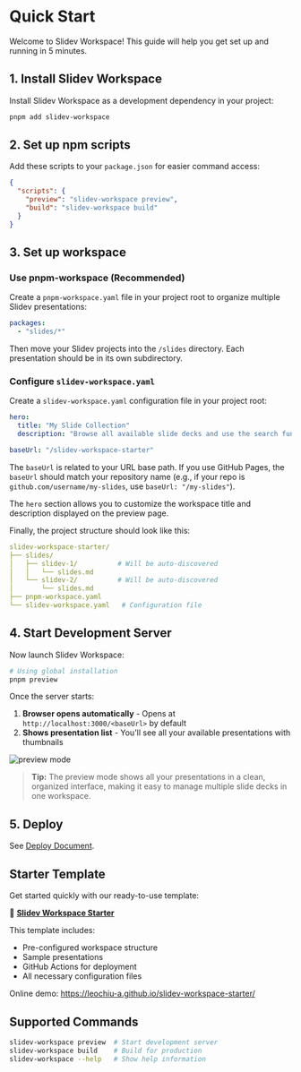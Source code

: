 # Quick Start

Welcome to Slidev Workspace! This guide will help you get set up and running in 5 minutes.

## 1. Install Slidev Workspace

Install Slidev Workspace as a development dependency in your project:

```bash
pnpm add slidev-workspace
```

## 2. Set up npm scripts

Add these scripts to your `package.json` for easier command access:

```json
{
  "scripts": {
    "preview": "slidev-workspace preview",
    "build": "slidev-workspace build"
  }
}
```

## 3. Set up workspace

### Use pnpm-workspace (Recommended)

Create a `pnpm-workspace.yaml` file in your project root to organize multiple Slidev presentations:

```yaml
packages:
  - "slides/*"
```

Then move your Slidev projects into the `/slides` directory. Each presentation should be in its own subdirectory.

### Configure `slidev-workspace.yaml`

Create a `slidev-workspace.yaml` configuration file in your project root:

```yaml
hero:
  title: "My Slide Collection"
  description: "Browse all available slide decks and use the search function to quickly find what you need"

baseUrl: "/slidev-workspace-starter"
```

The `baseUrl` is related to your URL base path. If you use GitHub Pages, the `baseUrl` should match your repository name (e.g., if your repo is `github.com/username/my-slides`, use `baseUrl: "/my-slides"`).

The `hero` section allows you to customize the workspace title and description displayed on the preview page.

Finally, the project structure should look like this:

```yaml
slidev-workspace-starter/
├── slides/
│   ├── slidev-1/          # Will be auto-discovered
│   │   └── slides.md
│   └── slidev-2/          # Will be auto-discovered
│       └── slides.md
├── pnpm-workspace.yaml
└── slidev-workspace.yaml   # Configuration file
```

## 4. Start Development Server

Now launch Slidev Workspace:

```bash
# Using global installation
pnpm preview
```

Once the server starts:

1. **Browser opens automatically** - Opens at `http://localhost:3000/<baseUrl>` by default
2. **Shows presentation list** - You'll see all your available presentations with thumbnails

![preview mode](/preview.webp)

> **Tip:** The preview mode shows all your presentations in a clean, organized interface, making it easy to manage multiple slide decks in one workspace.

## 5. Deploy

See [Deploy Document](./deploy.md).

## Starter Template

Get started quickly with our ready-to-use template:

🚀 **[Slidev Workspace Starter](https://github.com/leochiu-a/slidev-workspace-starter)**

This template includes:

- Pre-configured workspace structure
- Sample presentations
- GitHub Actions for deployment
- All necessary configuration files

Online demo: https://leochiu-a.github.io/slidev-workspace-starter/

## Supported Commands

```bash
slidev-workspace preview  # Start development server
slidev-workspace build    # Build for production
slidev-workspace --help   # Show help information
```
